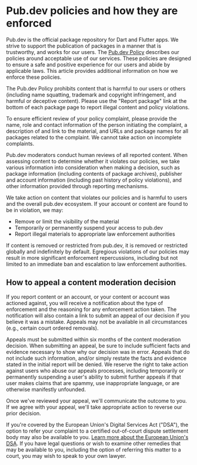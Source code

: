 # Pub.dev policies and how they are enforced

Pub.dev is the official package repository for Dart and Flutter apps.
We strive to support the publication of packages in a manner that is
trustworthy, and works for our users.
The [Pub.dev Policy][1] describes our policies around acceptable use of our
services.
These policies are designed to ensure a safe and positive experience for our
users and abide by applicable laws.
This article provides additional information on how we enforce these policies.

The Pub.dev Policy prohibits content that is harmful to our users or others
(including name squatting, trademark and copyright infringement, and harmful or
deceptive content).
Please use the "Report package" link at the bottom of each package page to
report illegal content and policy violations.

To ensure efficient review of your policy complaint, please provide the name,
role and contact information of the person initiating the complaint,
a description of and link to the material, and URLs and package names for all
packages related to the complaint.
We cannot take action on incomplete complaints.

Pub.dev moderators conduct human reviews of all reported content.
When assessing content to determine whether it violates our policies, we take
various information into consideration when making a decision,
such as package information (including contents of package archives),
publisher and account information (including past history of policy violations),
and other information provided through reporting mechanisms.

We take action on content that violates our policies and is harmful to users
and the overall pub.dev ecosystem.
If your account or content are found to be in violation, we may:

 * Remove or limit the visibility of the material
 * Temporarily or permanently suspend your access to pub.dev
 * Report illegal materials to appropriate law enforcement authorities

If content is removed or restricted from pub.dev, it is removed or
restricted globally and indefinitely by default.
Egregious violations of our policies may result in more significant enforcement
repercussions, including but not limited to an immediate ban and escalation to
law enforcement authorities.

## How to appeal a content moderation decision

If you report content or an account, or your content or account was actioned
against, you will receive a notification about the type of enforcement and
the reasoning for any enforcement action taken.
The notification will also contain a link to submit an appeal of our decision
if you believe it was a mistake.
Appeals may not be available in all circumstances
(e.g., certain court ordered removals).

Appeals must be submitted within six months of the content moderation decision.
When submitting an appeal, be sure to include sufficient facts and evidence
necessary to show why our decision was in error.
Appeals that do not include such information, and/or simply restate the facts
and evidence stated in the initial report will be denied.
We reserve the right to take action against users who abuse our appeals
processes, including temporarily or permanently suspending a user's ability to
submit further appeals if that user makes claims that are spammy,
use inappropriate language, or are otherwise manifestly unfounded.

Once we've reviewed your appeal, we'll communicate the outcome to you.
If we agree with your appeal, we'll take appropriate action to reverse our
prior decision.

If you're covered by the European Union's Digital Services Act ("DSA"),
the option to refer your complaint to a certified out-of-court dispute
settlement body may also be available to you.
[Learn more about the European Union's DSA][2].
If you have legal questions or wish to examine other remedies that may be
available to you, including the option of referring this matter to a court,
you may wish to speak to your own lawyer.

[1]: /policy
[2]: https://support.google.com/european-union-digital-services-act-redress-options
